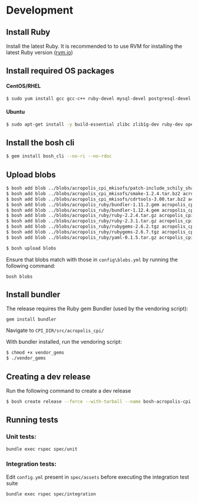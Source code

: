 # Development

## Install Ruby
Install the latest Ruby. It is recommended to to use RVM for installing the latest Ruby version ([rvm.io](http://rvm.io/))

## Install required OS packages
#### CentOS/RHEL
```bash
$ sudo yum install gcc gcc-c++ ruby-devel mysql-devel postgresql-devel postgresql-libs sqlite-devel libxslt-devel libxml2-devel yajl-ruby patch openssl genisoimage
```

#### Ubuntu
```bash
$ sudo apt-get install -y build-essential zlibc zlib1g-dev ruby-dev openssl libxslt-dev libxml2-dev libssl-dev libreadline6 libreadline6-dev libyaml-dev libsqlite3-dev libxslt1-dev libpq-dev libmysqlclient-dev zlib1g-dev genisoimage
```

## Install the bosh cli
```bash
$ gem install bosh_cli --no-ri --no-rdoc
```

## Upload blobs
```bash
$ bosh add blob ../blobs/acropolis_cpi_mkisofs/patch-include_schily_sha2.h acropolis_cpi_mkisofs
$ bosh add blob ../blobs/acropolis_cpi_mkisofs/smake-1.2.4.tar.bz2 acropolis_cpi_mkisofs
$ bosh add blob ../blobs/acropolis_cpi_mkisofs/cdrtools-3.00.tar.bz2 acropolis_cpi_mkisofs
$ bosh add blob ../blobs/acropolis_ruby/bundler-1.11.2.gem acropolis_cpi_ruby
$ bosh add blob ../blobs/acropolis_ruby/bundler-1.12.4.gem acropolis_cpi_ruby
$ bosh add blob ../blobs/acropolis_ruby/ruby-2.2.4.tar.gz acropolis_cpi_ruby
$ bosh add blob ../blobs/acropolis_ruby/ruby-2.3.1.tar.gz acropolis_cpi_ruby
$ bosh add blob ../blobs/acropolis_ruby/rubygems-2.6.2.tgz acropolis_cpi_ruby
$ bosh add blob ../blobs/acropolis_ruby/rubygems-2.6.7.tgz acropolis_cpi_ruby
$ bosh add blob ../blobs/acropolis_ruby/yaml-0.1.5.tar.gz acropolis_cpi_ruby

$ bosh upload blobs
```
Ensure that blobs match with those in ```config\blobs.yml``` by running the following command:
```
bosh blobs
```
## Install bundler
The release requires the Ruby gem Bundler (used by the vendoring script):
```
gem install bundler
```
Navigate to ```CPI_DIR/src/acropolis_cpi/```

With bundler installed, run the vendoring script:
```bash
$ chmod +x vendor_gems
$ ./vendor_gems
```
## Creating a dev release
Run the following command to create a dev release
```bash
$ bosh create release --force --with-tarball --name bosh-acropolis-cpi
```

## Running tests
### Unit tests:
```bash
bundle exec rspec spec/unit
```

### Integration tests:

Edit ```config.yml``` present in ```spec/assets``` before executing the integration test suite
```bash
bundle exec rspec spec/integration
```
